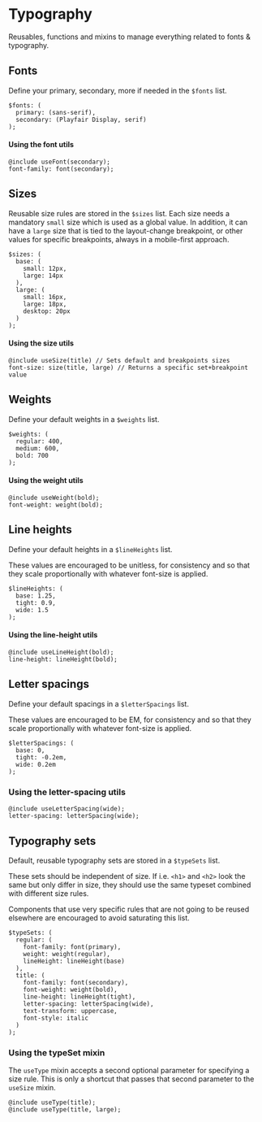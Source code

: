 # Typography
Reusables, functions and mixins to manage everything related to fonts & typography.

## Fonts
Define your primary, secondary, more if needed in the `$fonts` list.

```
$fonts: (
  primary: (sans-serif),
  secondary: (Playfair Display, serif)
);
```

#### Using the font utils
```
@include useFont(secondary);
font-family: font(secondary);
```


## Sizes
Reusable size rules are stored in the `$sizes` list. Each size needs a mandatory `small` size which is used as a global value. In addition, it can have a `large` size that is tied to the layout-change breakpoint, or other values for specific breakpoints, always in a mobile-first approach.

```
$sizes: (
  base: (
    small: 12px,
    large: 14px
  ),
  large: (
    small: 16px,
    large: 18px,
    desktop: 20px
  )
);
```

#### Using the size utils
```
@include useSize(title) // Sets default and breakpoints sizes
font-size: size(title, large) // Returns a specific set+breakpoint value
```


## Weights
Define your default weights in a `$weights` list.

```
$weights: (
  regular: 400,
  medium: 600,
  bold: 700
);
```

#### Using the weight utils
```
@include useWeight(bold);
font-weight: weight(bold);
```


## Line heights
Define your default heights in a `$lineHeights` list.

These values are encouraged to be unitless, for consistency and so that they scale proportionally with whatever font-size is applied.

```
$lineHeights: (
  base: 1.25,
  tight: 0.9,
  wide: 1.5
);
```

#### Using the line-height utils
```
@include useLineHeight(bold);
line-height: lineHeight(bold);
```


## Letter spacings
Define your default spacings in a `$letterSpacings` list.

These values are encouraged to be EM, for consistency and so that they scale proportionally with whatever font-size is applied.

```
$letterSpacings: (
  base: 0,
  tight: -0.2em,
  wide: 0.2em
);
```

### Using the letter-spacing utils
```
@include useLetterSpacing(wide);
letter-spacing: letterSpacing(wide);
```


## Typography sets
Default, reusable typography sets are stored in a `$typeSets` list.

These sets should be independent of size. If i.e. `<h1>` and `<h2>` look the same but only differ in size, they should use the same typeset combined with different size rules.

Components that use very specific rules that are not going to be reused elsewhere are encouraged to avoid saturating this list.

```
$typeSets: (
  regular: (
    font-family: font(primary),
    weight: weight(regular),
    lineHeight: lineHeight(base)
  ),
  title: (
    font-family: font(secondary),
    font-weight: weight(bold),
    line-height: lineHeight(tight),
    letter-spacing: letterSpacing(wide),
    text-transform: uppercase,
    font-style: italic
  )
);
```

### Using the typeSet mixin
The `useType` mixin accepts a second optional parameter for specifying a size rule. This is only a shortcut that passes that second parameter to the `useSize` mixin.

``` 
@include useType(title);
@include useType(title, large);
```


